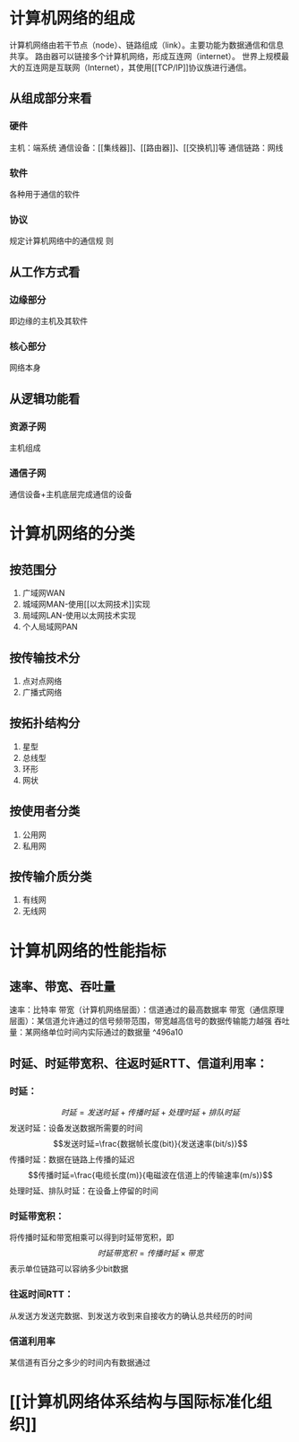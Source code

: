 # 计算机网络的组成
计算机网络由若干节点（node）、链路组成（link）。主要功能为数据通信和信息共享。
路由器可以链接多个计算机网络，形成互连网（internet）。
世界上规模最大的互连网是互联网（Internet），其使用[[TCP/IP]]协议族进行通信。
## 从组成部分来看
### 硬件
主机：端系统
通信设备：[[集线器]]、[[路由器]]、[[交换机]]等
通信链路：网线
### 软件
各种用于通信的软件
### 协议
规定计算机网络中的通信规
则
## 从工作方式看
### 边缘部分
即边缘的主机及其软件
### 核心部分
网络本身
## 从逻辑功能看
### 资源子网
主机组成
### 通信子网
通信设备+主机底层完成通信的设备
# 计算机网络的分类
## 按范围分
1. 广域网WAN
2. 城域网MAN-使用[[以太网技术]]实现
3. 局域网LAN-使用以太网技术实现
4. 个人局域网PAN
## 按传输技术分
1. 点对点网络
2. 广播式网络
## 按拓扑结构分
1. 星型
2. 总线型
3. 环形
4. 网状
## 按使用者分类
1. 公用网
2. 私用网
## 按传输介质分类
1. 有线网
2. 无线网

# 计算机网络的性能指标
## 速率、带宽、吞吐量
速率：比特率
带宽（计算机网络层面）：信道通过的最高数据率
带宽（通信原理层面）：某信道允许通过的信号频带范围，带宽越高信号的数据传输能力越强
吞吐量：某网络单位时间内实际通过的数据量 ^496a10
## 时延、时延带宽积、往返时延RTT、信道利用率：
### 时延：
$$时延=发送时延+传播时延+处理时延+排队时延$$
发送时延：设备发送数据所需要的时间
$$发送时延=\frac{数据帧长度(bit)}{发送速率(bit/s)}$$
传播时延：数据在链路上传播的延迟
$$传播时延=\frac{电缆长度(m)}{电磁波在信道上的传输速率(m/s)}$$
处理时延、排队时延：在设备上停留的时间
### 时延带宽积：
将传播时延和带宽相乘可以得到时延带宽积，即
$$时延带宽积={传播时延}\times{带宽}$$
表示单位链路可以容纳多少bit数据
### 往返时间RTT：
从发送方发送完数据、到发送方收到来自接收方的确认总共经历的时间
### 信道利用率
某信道有百分之多少的时间内有数据通过

# [[计算机网络体系结构与国际标准化组织]]
